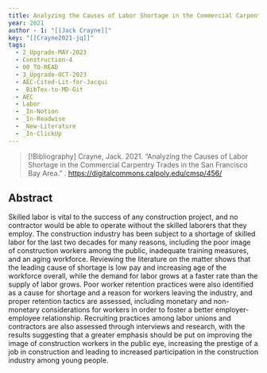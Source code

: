 ```yaml
---
title: Analyzing the Causes of Labor Shortage in the Commercial Carpentry Trades in the San Francisco Bay Area
year: 2021
author - 1: "[[Jack Crayne]]"
key: "[[Crayne2021-jq]]"
tags:
  - 2_Upgrade-MAY-2023
  - Construction-4
  - 00_TO-READ
  - 3_Upgrade-OCT-2023
  - AEC-Cited-Lit-for-Jacqui
  - _BibTex-to-MD-Git
  - AEC
  - Labor
  - _In-Notion
  - _In-Readwise
  - _New-Literature
  - _In-ClickUp
---
```


> [!Bibliography]
> Crayne, Jack. 2021. “Analyzing the Causes of Labor Shortage in the Commercial Carpentry Trades in the San Francisco Bay Area.” . https://digitalcommons.calpoly.edu/cmsp/456/

## Abstract
Skilled labor is vital to the success of any construction project, and no contractor would be able to operate without the skilled laborers that they employ. The construction industry has been subject to a shortage of skilled labor for the last two decades for many reasons, including the poor image of construction workers among the public, inadequate training measures, and an aging workforce. Reviewing the literature on the matter shows that the leading cause of shortage is low pay and increasing age of the workforce overall, while the demand for labor grows at a faster rate than the supply of labor grows. Poor worker retention practices were also identified as a cause for shortage and a reason for workers leaving the industry, and proper retention tactics are assessed, including monetary and non-monetary considerations for workers in order to foster a better employer-employee relationship. Recruiting practices among labor unions and contractors are also assessed through interviews and research, with the results suggesting that a greater emphasis should be put on improving the image of construction workers in the public eye, increasing the prestige of a job in construction and leading to increased participation in the construction industry among young people.